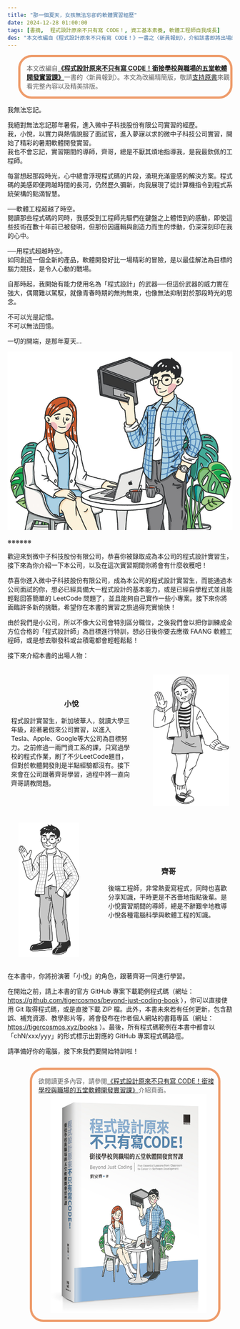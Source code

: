 ```yaml
---
title: "那一個夏天，女孩無法忘卻的軟體實習經歷"
date: 2024-12-28 01:00:00
tags: [書摘,  程式設計原來不只有寫 CODE！, 資工基本素養, 軟體工程師自我成長]
des: "本文改編自《程式設計原來不只有寫 CODE！》一書之〈新員報到〉，介紹該書即將出場的人物，並介紹他們的背景故事。那一個夏天，小悅來到了微中子科技份有限公司，譜出她精彩的暑期實習。"
---
```


<blockquote style="border: 5px solid #ee9c6b;border-radius:30px;">

本文改編自[**《程式設計原來不只有寫 CODE！銜接學校與職場的五堂軟體開發實習課》**](/books/beyond-just-coding-book.html)一書的〈新員報到〉。本文為改編精簡版，敬請[支持原書](/books/beyond-just-coding-book.html)來觀看完整內容以及精美排版。

</blockquote>

我無法忘記。

我絕對無法忘記那年暑假，進入微中子科技股份有限公司實習的經歷。  
我，小悅，以實力與熱情說服了面試官，進入夢寐以求的微中子科技公司實習，開始了精彩的暑期軟體開發實習。  
我也不會忘記，實習期間的導師，齊哥，總是不厭其煩地指導我，是我最欽佩的工程師。  

每當想起那段時光，心中總會浮現程式碼的片段，湧現充滿靈感的解決方案。程式碼的美感即便跨越時間的長河，仍然歷久彌新，向我展現了從計算機指令到程式系統架構的點滴智慧。

──軟體工程超越了時空。  
閱讀那些程式碼的同時，我感受到工程師先驅們在鍵盤之上體悟到的感動，即使這些技術在數十年前已被發明，但那份因邏輯與創造力而生的悸動，仍深深刻印在我的心中。  

──用程式超越時空。  
如同創造一個全新的產品，軟體開發好比一場精彩的冒險，是以最佳解法為目標的腦力競技，是令人心動的戰場。  

自那時起，我開始有能力使用名為「程式設計」的武器──但這份武器的威力實在強大，偶爾難以駕馭，就像青春時期的無拘無束，也像無法抑制對於那段時光的思念。  

不可以光是記憶。  
不可以無法回憶。  

一切的開端，是那年夏天…

<img src="/img/newcomer-cover.jpg" alt="新員報到封面圖" >

※※※※※※

歡迎來到微中子科技股份有限公司，恭喜你被錄取成為本公司的程式設計實習生，接下來為你介紹一下本公司，以及在這次實習期間你將會有什麼收穫吧！

恭喜你進入微中子科技股份有限公司，成為本公司的程式設計實習生，而能通過本公司面試的你，想必已經具備大一程式設計的基本能力，或是已經自學程式並且能輕鬆回答簡單的 LeetCode 問題了，並且能夠自己實作一些小專案。接下來你將面臨許多新的挑戰，希望你在本書的實習之旅過得充實愉快！

由於我們是小公司，所以不像大公司會特別區分職位，之後我們會以把你訓練成全方位合格的「程式設計師」為目標進行特訓，想必日後你要去應徵 FAANG 軟體工程師，或是想去聯發科或台積電都會輕輕鬆鬆！

<style>
    .grid-container1 {
        display: grid;
        grid-template-columns: 60% 40%;
        gap: 1rem;
        justify-content: center; /* Centers horizontally */
        align-items: center; /* Centers vertically */
        text-align: center;
    }

    .grid-container2 {
        display: grid;
        grid-template-columns: 40% 60%;
        gap: 1rem;
        justify-content: center; /* Centers horizontally */
        align-items: center; /* Centers vertically */
        text-align: center;
        grid-template-areas: 
            "item1 item2"; /* Default desktop layout */
    }

    .grid-item {
        padding: 1rem;
    }

    .grid-item1 {
        grid-area: item1;
    }

    .grid-item2 {
        grid-area: item2;
    }

    .grid-item img {
        height: 300px;
        object-fit: contain; /* Ensure the image fits nicely */
    }

    /* Mobile layout: stack items in two rows */
    @media (max-width: 768px) {
        .grid-container1 {
            grid-template-columns: 1fr; /* Single column layout */
        }
        .grid-container2 {
            grid-template-columns: 1fr; /* Single column layout */
            grid-template-areas: 
                "item2"
                "item1"; /* Reordered layout */
        }
        .grid-item img {
            height: 50vh; /* Reset height for mobile */
        }
    }
</style>

接下來介紹本書的出場人物：
<div class="grid-container1">
    <div class="grid-item">
        <h3>小悅</h3>
        <p style="text-align: left;">
        程式設計實習生，新加坡華人，就讀大學三年級，趁著暑假來公司實習，以進入Tesla、Apple、Google等大公司為目標努力。之前修過一兩門資工系的課，只寫過學校的程式作業，刷了不少LeetCode題目，但對於軟體開發則是半點經驗都沒有。接下來會在公司跟著齊哥學習，過程中將一直向齊哥請教問題。
        </p>
    </div>
    <div class="grid-item">
        <img src="/img/yue-figure.png" alt="小悅圖像">
    </div>
</div>
<div class="grid-container2">
    <div class="grid-item grid-item1">
        <img src="/img/chi-figure.png" alt="齊哥圖像">
    </div>
    <div class="grid-item grid-item2">
        <h3>齊哥</h3>
        <p style="text-align: left;">
        後端工程師，非常熱愛寫程式，同時也喜歡分享知識，平時更是不吝嗇地指點後輩。是小悅實習期間的導師，總是不辭艱辛地教導小悅各種電腦科學與軟體工程的知識。
        </p>
    </div>
</div>



在本書中，你將扮演著「小悅」的角色，跟著齊哥一同進行學習。

在開始之前，請上本書的官方 GitHub 專案下載範例程式碼（網址： https://github.com/tigercosmos/beyond-just-coding-book ），你可以直接使用 Git 取得程式碼，或是直接下載 ZIP 檔。此外，本書未來若有任何更新，包含勘誤、補充資源、教學影片等，將會發布在作者個人網站的書籍專區（網址： https://tigercosmos.xyz/books ）。最後，所有程式碼範例在本書中都會以「chN/xxx/yyy」的形式標示出對應的 GitHub 專案程式碼路徑。

請準備好你的電腦，接下來我們要開始特訓啦！

<div style="display: flex;justify-content: center;align-items: center;">
<blockquote style="border: 5px solid #ee9c6b;border-radius:30px; width:80%;">

欲閱讀更多內容，請參閱[《程式設計原來不只有寫 CODE！銜接學校與職場的五堂軟體開發實習課》](/books/beyond-just-coding-book.html)介紹頁面。
<a href="/books/beyond-just-coding-book.html" style="display: flex;justify-content: center;align-items: center;"><img src="https://raw.githubusercontent.com/tigercosmos/beyond-just-coding-book/refs/heads/master/book_picture.jpg" width="100%" alt="「程式設計原來不只有寫 CODE！銜接學校與職場的五堂軟體開發實習課」書籍封面" style="max-width:350px"></a>

</blockquote>
</div>
